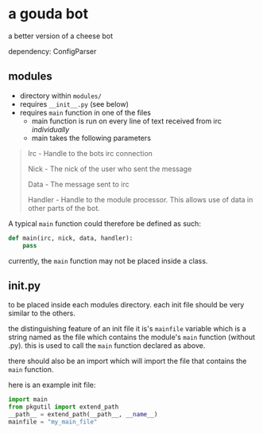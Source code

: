# a gouda bot

a better version of a cheese bot

dependency: ConfigParser

## modules

* directory within `modules/`
* requires `__init__.py` (see below)
* requires `main` function in one of the files
  * main function is run on every line of text received from irc *individually*
  * main takes the following parameters

> Irc - Handle to the bots irc connection
> 
> Nick - The nick of the user who sent the message
> 
> Data - The message sent to irc
> 
> Handler - Handle to the module processor. This allows use of data in other parts of the bot.

A typical `main` function could therefore be defined as such:

```python
def main(irc, nick, data, handler):
    pass
```

currently, the `main` function may not be placed inside a class.

## init.py

to be placed inside each modules directory. each init file should be very similar to the others.

the distinguishing feature of an init file it is's `mainfile` variable which is a string named as the file which contains the module's `main` function (without .py). this is used to call the `main` function declared as above.

there should also be an import which will import the file that contains the `main` function.

here is an example init file:

```python
import main
from pkgutil import extend_path
__path__ = extend_path(__path__, __name__)
mainfile = "my_main_file"
```
